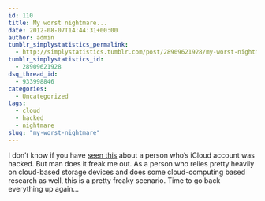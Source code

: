 ```yaml
---
id: 110
title: My worst nightmare...
date: 2012-08-07T14:44:31+00:00
author: admin
tumblr_simplystatistics_permalink:
  - http://simplystatistics.tumblr.com/post/28909621928/my-worst-nightmare
tumblr_simplystatistics_id:
  - 28909621928
dsq_thread_id:
  - 933998846
categories:
  - Uncategorized
tags:
  - cloud
  - hacked
  - nightmare
slug: "my-worst-nightmare"
---
```

I don&#8217;t know if you have <a href="http://www.emptyage.com/post/28679875595/yes-i-was-hacked-hard" target="_blank">seen this</a> about a person who&#8217;s iCloud account was hacked. But man does it freak me out. As a person who relies pretty heavily on cloud-based storage devices and does some cloud-computing based research as well, this is a pretty freaky scenario. Time to go back everything up again&#8230;
